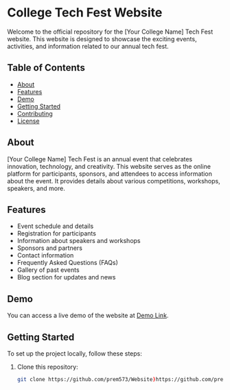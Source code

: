 # College Tech Fest Website

Welcome to the official repository for the [Your College Name] Tech Fest website. This website is designed to showcase the exciting events, activities, and information related to our annual tech fest.

## Table of Contents
- [About](#about)
- [Features](#features)
- [Demo](#demo)
- [Getting Started](#getting-started)
- [Contributing](#contributing)
- [License](#license)

## About
[Your College Name] Tech Fest is an annual event that celebrates innovation, technology, and creativity. This website serves as the online platform for participants, sponsors, and attendees to access information about the event. It provides details about various competitions, workshops, speakers, and more.

## Features
- Event schedule and details
- Registration for participants
- Information about speakers and workshops
- Sponsors and partners
- Contact information
- Frequently Asked Questions (FAQs)
- Gallery of past events
- Blog section for updates and news

## Demo
You can access a live demo of the website at [Demo Link](#).

## Getting Started
To set up the project locally, follow these steps:

1. Clone this repository:
   ```bash
   git clone https://github.com/prem573/Website)https://github.com/prem573/Website
